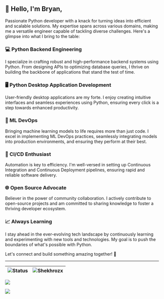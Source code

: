 ## 👋 Hello, I'm Bryan,

Passionate Python developer with a knack for turning ideas into efficient and scalable solutions. My expertise spans across various domains, making me a versatile engineer capable of tackling diverse challenges. Here's a glimpse into what I bring to the table:

### 💻 Python Backend Engineering
I specialize in crafting robust and high-performance backend systems using Python. From designing APIs to optimizing database queries, I thrive on building the backbone of applications that stand the test of time.

### 🖥️ Python Desktop Application Development
User-friendly desktop applications are my forte. I enjoy creating intuitive interfaces and seamless experiences using Python, ensuring every click is a step towards enhanced productivity.

### 🤖 ML DevOps
Bringing machine learning models to life requires more than just code. I excel in implementing ML DevOps practices, seamlessly integrating models into production environments, and ensuring they perform at their best.

### 🚀 CI/CD Enthusiast
Automation is key to efficiency. I'm well-versed in setting up Continuous Integration and Continuous Deployment pipelines, ensuring rapid and reliable software delivery.

### 🌐 Open Source Advocate
Believer in the power of community collaboration. I actively contribute to open-source projects and am committed to sharing knowledge to foster a thriving developer ecosystem.

### 📈 Always Learning
I stay ahead in the ever-evolving tech landscape by continuously learning and experimenting with new tools and technologies. My goal is to push the boundaries of what's possible with Python.

Let's connect and build something amazing together! 🚀

<hr>

<!--![Github stats](https://github-readme-stats.vercel.app/api?username=shekhrozx&theme=highcontrast&show_icons=true&count_private=true)

![Top Languages Card](https://github-readme-stats.vercel.app/api/top-langs/?username=Shekhrozx&layout=compact&theme=tokyonight)
-->

|![Status](https://github-readme-streak-stats.herokuapp.com/?user=Shekhrozx&theme=gotham)|<img src="https://github-readme-stats.vercel.app/api?username=Shekhrozx&show_icons=true&theme=gotham" alt="Shekhrozx" />|
|-|-|

![](https://github-readme-activity-graph.cyclic.app/graph/?username=shekhrozx&bg_color=0c1014&color=2aa788&line=2aa788&point=FFFFFF&hide_border=true)

![](https://komarev.com/ghpvc/?username=shekhrozx&color=blue)

